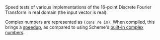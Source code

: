 Speed tests of various implementations of the 16-point Discrete
Fourier Transform in real domain (the input vector is real).

Complex numbers are represented as `(cons re im)`. When compiled, this
brings a [speedup](./dftreal16.results.txt#L52), as compared to using
Scheme's [built-in complex
numbers](../dftreal16/dftreal16.results.txt#L52).

